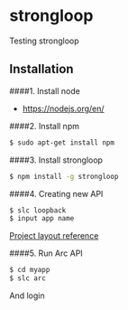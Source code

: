 # strongloop

Testing strongloop

## Installation

####1. Install node

  - https://nodejs.org/en/

####2. Install npm

```sh
$ sudo apt-get install npm
```

####3. Install strongloop

```sh
$ npm install -g strongloop
```

####4. Creating new API

```sh
$ slc loopback
$ input app name
```

[Project layout reference](https://docs.strongloop.com/display/public/LB/Project+layout+reference)

####5. Run Arc API

```sh
$ cd myapp
$ slc arc
```
  And login
